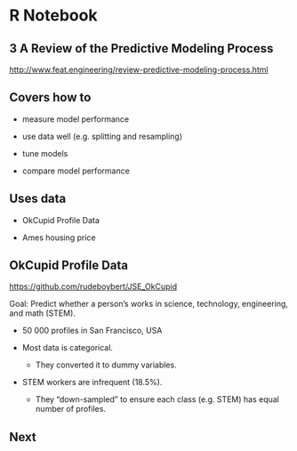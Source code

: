 R Notebook
================

## 3 A Review of the Predictive Modeling Process

<http://www.feat.engineering/review-predictive-modeling-process.html>

## Covers how to

  - measure model performance

  - use data well (e.g. splitting and resampling)

  - tune models

  - compare model performance

## Uses data

  - OkCupid Profile Data

  - Ames housing price

## OkCupid Profile Data

<https://github.com/rudeboybert/JSE_OkCupid>

Goal: Predict whether a person’s works in science, technology,
engineering, and math (STEM).

  - 50 000 profiles in San Francisco, USA

  - Most data is categorical.
    
      - They converted it to dummy variables.

  - STEM workers are infrequent (18.5%).
    
      - They “down-sampled” to ensure each class (e.g. STEM) has equal
        number of profiles.

## Next
